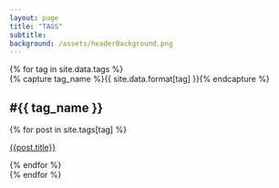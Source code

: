 ```yaml
---
layout: page
title: "TAGS"
subtitle:
background: /assets/headerBackground.png
---
```


<div id="archives">
{% for tag in site.data.tags %}
  <div class="archive-group">
    {% capture tag_name %}{{ site.data.format[tag] }}{% endcapture %}
    <a name="{{ tag_name | slugize }}"></a>
    <h2 id="#{{ tag_name | slugize }}">#{{ tag_name }}</h2>
    {% for post in site.tags[tag] %}
    <article class="archive-item">
      <p><a href="{{ root_url }}{{ post.url }}">{{post.title}}</a></p>
    </article>
    {% endfor %}
  </div>
{% endfor %}
</div>